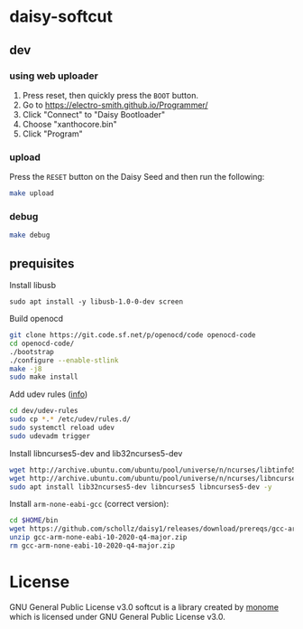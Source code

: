 # daisy-softcut

## dev 

### using web uploader

1. Press reset, then quickly press the `BOOT` button.
2. Go to https://electro-smith.github.io/Programmer/
3. Click "Connect" to "Daisy Bootloader"
4. Choose "xanthocore.bin"
5. Click "Program"

###  upload

Press the `RESET` button on the Daisy Seed and then run the following:

```bash
make upload
```

### debug

```bash
make debug
```

## prequisites

Install libusb

```
sudo apt install -y libusb-1.0-0-dev screen
```

Build openocd

```bash
git clone https://git.code.sf.net/p/openocd/code openocd-code
cd openocd-code/
./bootstrap 
./configure --enable-stlink
make -j8
sudo make install
```

Add udev rules ([info](https://forum.electro-smith.com/t/st-link-and-cortex-debugger-on-ubuntu-24-04/5260))

```bash
cd dev/udev-rules
sudo cp *.* /etc/udev/rules.d/
sudo systemctl reload udev
sudo udevadm trigger
````

Install libncurses5-dev and lib32ncurses5-dev

```bash
wget http://archive.ubuntu.com/ubuntu/pool/universe/n/ncurses/libtinfo5_6.4-2_amd64.deb && sudo dpkg -i libtinfo5_6.4-2_amd64.deb && rm -f libtinfo5_6.4-2_amd64.deb
wget http://archive.ubuntu.com/ubuntu/pool/universe/n/ncurses/libncurses5_6.4-2_amd64.deb && sudo dpkg -i libncurses5_6.4-2_amd64.deb && rm -f libncurses5_6.4-2_amd64.deb
sudo apt install lib32ncurses5-dev libncurses5 libncurses5-dev -y 
```

Install `arm-none-eabi-gcc` (correct version):

```bash
cd $HOME/bin
wget https://github.com/schollz/daisy1/releases/download/prereqs/gcc-arm-none-eabi-10-2020-q4-major.zip
unzip gcc-arm-none-eabi-10-2020-q4-major.zip
rm gcc-arm-none-eabi-10-2020-q4-major.zip
```


# License

GNU General Public License v3.0
softcut is a library created by [monome](https://github.com/monome/softcut-lib/blob/main/readme.md) which is licensed under GNU General Public License v3.0.

